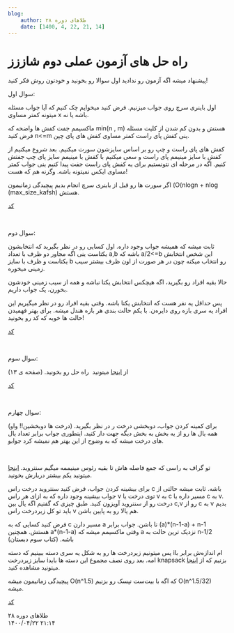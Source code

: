 ```yaml
---
blog:
    author: طلاهای دوره ۲۸
    date: [1400, 4, 22, 21, 14]
---
```

# راه حل های آزمون عملی دوم شاززز

<div class="cnt">
<p>پیشنهاد میشه اگه آزمون رو ندادید اول سوالا رو بخونید و خودتون روش فکر کنید!</p>
<p></p>
<p>سوال اول:</p>
<p>اول باینری سرچ روی جواب میزنیم. فرض کنید میخوایم چک کنیم که آیا جواب مسئله میتونه کمتر مساوی x باشه یا نه.</p>
<p>ماکسیمم
 جفت کفش ها واضحه که min(n , m) هستش و بدون کم شدن از کلیت مسئله فرض 
کنید n&lt;=m ینی کفش پای راست کمتر مساوی کفش های پای چپن.<br/></p>
<p>کفش
 های پای راست و چپ رو بر اساس سایزشون سورت میکنیم. بعد شروع میکنیم از 
کفش با سایز مینیمم پای راست و سعی میکنیم با کفش با مینیمم سایز پای چپ 
جفتش کنیم. اگه در مرحله ای نتونستیم برای یه کفش پای راست جفت پیدا کنیم 
ینی جواب کمتر مساوی ایکس نمیتونه باشه. وگرنه هم که هست!</p>
<p>اگر سورت ها رو قبل از باینری سرچ انجام بدیم پیچیدگی زمانیمون (O(nlogn + nlog (max_size_kafsh) هستش.<br/></p>
<p><a href="https://paste.ubuntu.com/p/CCbwV9TGXD/" target="_blank">کد</a><br/></p>
<p><br/></p>
<p>سوال دوم:</p>
<p>ثابت
 میشه که همیشه جواب وجود داره. اول کسایی رو در نظر بگیرید که انتخابشون 
یکتاست ینی اگه مجاور دو ظرف با تعداد a,b باشه که a/2&lt;=b این شخص 
انتخابش یکتاست و ظرف با سایز b رو انتخاب میکنه چون در هر صورت از اون ظرف
 بیشتر سیب زمینی میخوره.</p>
<p>حالا بقیه افراد رو بگیرید، اگه هیچکس انتخابش یکتا نباشه و همه از سیب زمینی خودشون بخورن، یک جواب داریم.</p>
<p>پس
 حداقل یه نفر هست که انتخابش یکتا باشه. وقتی بقیه افراد رو در نظر 
میگیریم این افراد یه سری بازه روی دایره‌ن. با یکم حالت بندی هر بازه هندل
 میشه. برای بهتر فهمیدن حالت ها خوبه که کد رو بخونید!</p>
<p><a href="https://paste.ubuntu.com/p/7xkqN3mBMM/" target="_blank">کد</a><br/></p>
<p><br/></p>
<p>سوال سوم:</p>
<p>از <a href="http://agc005.contest.atcoder.jp/data/agc/005/editorial.pdf" target="_blank">اینجا</a> میتونید  راه حل رو بخونید. (صفحه ی ۱۳)</p>
<p><a href="https://paste.ubuntu.com/p/vJZ4zWNrDv/" target="_blank">کد<br/></a></p>
<p><br/></p>
<p>سوال چهارم:</p>
<p>برای
 کمینه کردن جواب، دوبخشی درخت ر در نظر بگیرید. (درخت ها دوبخشین!! واو) 
همه یال ها رو از یه بخش به بخش دیگه جهت دار کنید. اینطوری جواب برابر 
تعداد یال های درخت میشه که به وضوح از این بهتر هم نمیشه کرد جوابو.</p>
<p><br/></p>
<p>تو گراف به راسی که جمع فاصله هاش تا بقیه رئوس مینیممه میگیم سنتروید. <a href="https://codeforces.com/blog/entry/57593" target="_blank">اینجا</a> میتونید یکم بیشتر دربارش بخونید.<br/></p>
<p>برای
 بیشینه کردن جواب، فرض کنید سنتروید درخت راس c باشه. ثابت میشه حالتی از 
جواب بیشینه وجود داره که به ازای هر راس v توی درخت یا v به c مسیر داره 
یا c به v. درخت رو از سنتروید آویزون کنید. طبق چیزی که گفتیم اگه یال بین
 c,v رو از c به v بدیم باید تو کل زیردرخت راس v هم یالا رو به پایین 
باشن.</p>
<p>فرض کنید کسایی که به c مسیر دارن a تا 
باشن. جواب برابر (a)*(n-1-a) + n-1 هستش. همچنین a*(n-1-a) وقتی ماکسیمم 
میشه که a نزدیک ترین حالت به n-1/2 باشه. (کتاب سوم دبستان)<br/></p>
<p>پس
 میتونیم زیردرخت ها رو به شکل یه سری دسته ببینیم که دسته iام اندازه‌ش 
برابر با سایز زیردرخت iامه. بعد روی نصف مجموع این دسته ها باید knapsack 
بزنیم که از <a href="https://codeforces.com/blog/entry/59606" target="_blank">اینجا</a> میتونید مشاهده کنید. <br/></p>
<p>پیچیدگی زمانیمون میشه O(n^1.5) که اگه با بیت‌ست نپسک رو بزنیم O(n^1.5/32) میشه.</p>
<p><a href="https://paste.ubuntu.com/p/ht2BpzFVBm/" target="_blank">کد<br/></a></p>
</div>

<div class="blog-info">
    <div class="blog-author">طلاهای دوره ۲۸</div>
    <div class="blog-date">۱۴۰۰/۰۴/۲۲ ۲۱:۱۴</div>
</div>

